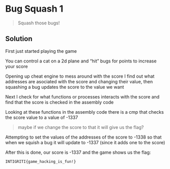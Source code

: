 # Bug Squash 1
> Squash those bugs!

## Solution

First just started playing the game

You can control a cat on a 2d plane and “hit” bugs for points to increase your score

Opening up cheat engine to mess around with the score I find out what addresses are asociated with the score and changing their value, then squashing a bug updates the score to the value we want

Next I check for what functions or processes interacts with the score and find that the score is checked in the assembly code

Looking at these functions in the assembly code there is a cmp that checks the score value to a value of -1337

> maybe if we change the score to that it will give us the flag?

Attempting to set the values of the addresses of the score to -1338 so that when we squish a bug it will update to -1337 (since it adds one to the score)

After this is done, our score is -1337 and the game shows us the flag:

```shell
INTIGRITI{game_hacking_is_fun!}
```
